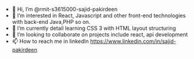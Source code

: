 - 👋 Hi, I’m @rmit-s3615000-sajid-pakirdeen
- 👀 I’m interested in React, Javascript and other front-end technologies with back-end Java,PHP so on.
- 🌱 I’m currently detail learning CSS 3 with HTML layout structuring
- 💞️ I’m looking to collaborate on projects include react, api development 
- 📫 How to reach me in linkedIn https://www.linkedin.com/in/sajid-pakirdeen
<!---
rmit-s3615000-sajid-pakirdeen/rmit-s3615000-sajid-pakirdeen is a ✨ special ✨ repository because its `README.md` (this file) appears on your GitHub profile.
You can click the Preview link to take a look at your changes.
--->
